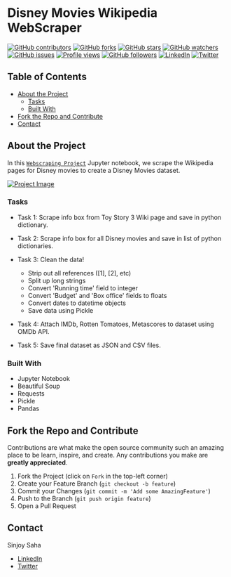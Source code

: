 # Disney Movies Wikipedia WebScraper

[![GitHub contributors](https://img.shields.io/github/contributors/sinjoysaha/Disney-Movies-Wiki-WebScraper.svg)](https://GitHub.com/sinjoysaha/Disney-Movies-Wiki-WebScraper/graphs/contributors/)
[![GitHub forks](https://img.shields.io/github/forks/sinjoysaha/Disney-Movies-Wiki-WebScraper.svg)](https://GitHub.com/sinjoysaha/Disney-Movies-Wiki-WebScraper/network/)
[![GitHub stars](https://img.shields.io/github/stars/sinjoysaha/Disney-Movies-Wiki-WebScraper.svg)](https://GitHub.com/sinjoysaha/Disney-Movies-Wiki-WebScraper/stargazers/)
[![GitHub watchers](https://img.shields.io/github/watchers/sinjoysaha/Disney-Movies-Wiki-WebScraper.svg)](https://GitHub.com/sinjoysaha/Disney-Movies-Wiki-WebScraper/watchers/)
[![GitHub issues](https://img.shields.io/github/issues/sinjoysaha/Disney-Movies-Wiki-WebScraper.svg)](https://GitHub.com/sinjoysaha/Disney-Movies-Wiki-WebScraper/issues/)
[![Profile views](https://gpvc.arturio.dev/sinjoysaha)](https://GitHub.com/sinjoysaha/)
[![GitHub followers](https://img.shields.io/github/followers/sinjoysaha.svg)](https://github.com/sinjoysaha?tab=followers)
[![LinkedIn](https://img.shields.io/badge/-LinkedIn-black.svg?style=flat-square&logo=linkedin&color=545454)](https://linkedin.com/in/sinjoysaha)
[![Twitter](https://img.shields.io/badge/-Twitter-blue.svg?style=flat-square&logo=twitter&color=b3e0ff)](https://twitter.com/SinjoySaha)

## Table of Contents

* [About the Project](#about-the-project)
  * [Tasks](#tasks)
  * [Built With](#built-with)
* [Fork the Repo and Contribute](#Fork-the-Repo-and-Contribute)
* [Contact](#contact)

## About the Project

In this [`Webscraping Project`](https://github.com/sinjoysaha/Disney-Movies-Wiki-WebScraper) Jupyter notebook, we scrape the Wikipedia pages for Disney movies to create a Disney Movies dataset.

[![Project Image](docs/images/Disney-Movies-Wiki-WebScraper-projectimage.png)](https://github.com/sinjoysaha/Disney-Movies-Wiki-WebScraper)

### Tasks

* Task 1: Scrape info box from Toy Story 3 Wiki page and save in python dictionary.

* Task 2: Scrape info box for all Disney movies and save in list of python dictionaries.

* Task 3: Clean the data!
  - Strip out all references ([1], [2], etc)
  - Split up long strings
  - Convert 'Running time' field to integer
  - Convert 'Budget' and 'Box office' fields to floats
  - Convert dates to datetime objects
  - Save data using Pickle

* Task 4: Attach IMDb, Rotten Tomatoes, Metascores to dataset using OMDb API.

* Task 5: Save final dataset as JSON and CSV files.

### Built With

* Jupyter Notebook
* Beautiful Soup
* Requests
* Pickle
* Pandas

## Fork the Repo and Contribute

Contributions are what make the open source community such an amazing place to be learn, inspire, and create. Any contributions you make are **greatly appreciated**.

1. Fork the Project (click on `Fork` in the top-left corner)
2. Create your Feature Branch (`git checkout -b feature`)
3. Commit your Changes (`git commit -m 'Add some AmazingFeature'`)
4. Push to the Branch (`git push origin feature`)
5. Open a Pull Request

## Contact

Sinjoy Saha 
  * [LinkedIn](https://linkedin.com/in/sinjoysaha)
  * [Twitter](https://twitter.com/SinjoySaha)

